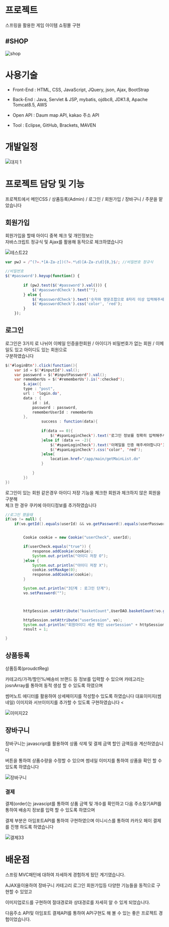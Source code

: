 # 프로젝트

스프링을 활용한 게임 아이템 쇼핑몰 구현 

##  #SHOP
![shop](https://user-images.githubusercontent.com/44168355/93895569-f0e1b900-fd2a-11ea-8734-d7409313ef26.png)


# 사용기술

 - Front-End : HTML, CSS, JavaScript, JQuery, json, Ajax, BootStrap
 
 - Back-End : Java, Servlet & JSP, mybatis, ojdbc8, JDK1.8, Apache Tomcat8.5, AWS
 
 - Open API : Daum map API, kakao 주소 API
 
 - Tool : Eclipse, GitHub, Brackets, MAVEN

# 개발일정

![대지 1](https://user-images.githubusercontent.com/44168355/93773248-d7713c00-fc5a-11ea-990f-28f11949166f.png)


# 프로젝트 담당 및 기능

프로젝트에서 메인CSS / 상품등록(Admin) / 로그인 / 회원가입 / 장바구니 / 주문을 맡았습니다 




## 회원가입

회원가입을 할때 아이디 중복 체크 및 개인정보는</br>
자바스크립트 정규식 및 Ajax를 활용해 동적으로 체크하였습니다

![테스트22](https://user-images.githubusercontent.com/44168355/93780490-333fc300-fc63-11ea-8d81-3e5ab6e0598b.png)

```JAVASCRIPT
var pwJ = /^(?=.*[A-Za-z])(?=.*\d)[A-Za-z\d]{8,}$/; //비밀번호 정규식

//비밀번호 
$('#password').keyup(function() {
		
		if (pwJ.test($('#password').val())) {
			$('#passwordCheck').text("");
		} else {
			$('#passwordCheck').text('숫자와 영문조합으로 8자리 이상 입력해주세요');
			$('#passwordCheck').css('color', 'red');
		}
	});
```





## 로그인

로그인은 3가지 로 나뉘어 
이메일 인증을한회원 / 아이디가 비밀번호가 없는 회원 / 이메일도 있고 아이디도 있는 회원으로<br/>
구분하였습니다
```JAVA
$('#loginBtn').click(function(){
	var id = $('#inputId').val();
	var password = $('#inputPassword').val();
	var rememberUs = $('#rememberUs').is(':checked');
		$.ajax({
		type : "post",
		url : 'login.do',
		data : {
			id : id,
			password : password,
			rememberUserId : rememberUs
		},
				success : function(data){
				
				if(data == 0){
					$('#spanLoginCheck').text('로그인 정보를 정확히 입력해주세요')
				}else if (data == -2){
					$('#spanLoginCheck').text('이메일을 인증 해주셔야합니다')
					$('#spanLoginCheck').css('color', 'red');
				}else{
					location.href="/app/main/getMainList.do"
				}
				
			}
		})
})    
```

로그인이 있는 회원 같은경우 아이디 저장 기능을 체크한 회원과 체크하지 않은 회원을 구분해</br>
체크 한 경우 쿠키에 아이디정보를 추가하였습니다

```JAVA
//로그인 했을때
if(vo != null) {
    if(vo.getId().equals(userId) && vo.getPassword().equals(userPassword)) {


        Cookie cookie = new Cookie("userCheck", userId);

        if(userCheck.equals("true")) {
            response.addCookie(cookie);
            System.out.println("아이디 저장 O");
        }else {
            System.out.println("아이디 저장 X");
            cookie.setMaxAge(0);
            response.addCookie(cookie);
        }

        System.out.println("3단계 : 로그인 단계");
        vo.setPassword("");



        httpSession.setAttribute("basketCount",UserDAO.basketCount(vo.getId()));

        httpSession.setAttribute("userSession", vo);
        System.out.println("회원아이디 세션 확인 userSession" + httpSession.getAttribute("userSession"));
        result = 1;

}
```        
## 상품등록

상품등록(proudctReg) 

카테고리/가격/할인%/배송비 브랜드 등 정보를 입력할 수 있으며 카테고리는 josnArray를 통하여 동적 생성 할 수 있도록 하였으며

썸머노트 에디터를 활용하여 상세페이지를 작성할수 있도록 하였습니다 대표이미지(썸네일) 이미지와 서브이미지를 추가할 수 있도록 구현하였습니다 <


![이미지22](https://user-images.githubusercontent.com/44168355/93786878-c2040e00-fc6a-11ea-8b5b-18b1b0d866ae.png)

## 장바구니

장바구니는 javascript를 활용하여 상품 삭제 및 결제 금액 할인 금액등을 계산하였습니다

버튼을 통하여 상품수량을 수정할 수 있으며 썸네일 이미지를 통하여 상품을 확인 할 수 있도록 하였습니다

![장바구니](https://user-images.githubusercontent.com/44168355/93787023-ee1f8f00-fc6a-11ea-85ae-3a1ed2fea5df.png)

### 결제

결제(order)는 javascipt를 통하여 상품 금액 및 개수를 확인하고 다음 주소찾기API를 통하여 배송지 정보를 입력 할 수 있도록 하였으며

결제 부분은 아임포트API를 통하여 구현하였으며 이니시스를 통하여 카카오 페이 결제를 진행 하도록 하였습니다

![결제33](https://user-images.githubusercontent.com/44168355/93789281-9e41c780-fc6c-11ea-85b1-bac736501897.png)

# 배운점

스프링 MVC패턴에 대하여 자세하게 경험하게 됬던 계기였습니다.

AJAX을이용하여 장바구니 카테고리 로그인 회원가입등 다양한 기능들을 동적으로 구현할 수 있었고

이미지업로드를 구현하여 절대경로와 상대경로를 자세히 알 수 있게 되었습니다.

다음주소 API및 아임포트 결제API를 통하여 API구현도 해 볼 수 있는 좋은 프로젝트 경험이었습니다.





